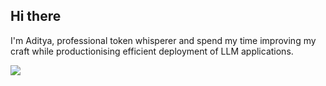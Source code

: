 ## Hi there 

<!--
**adityachivu/adityachivu** is a ✨ _special_ ✨ repository because its `README.md` (this file) appears on your GitHub profile.

Here are some ideas to get you started:
-->

I'm Aditya, professional token whisperer and spend my time improving my craft while productionising efficient deployment of LLM applications.

![](https://komarev.com/ghpvc/?username=adityachivu&style=for-the-badge)
